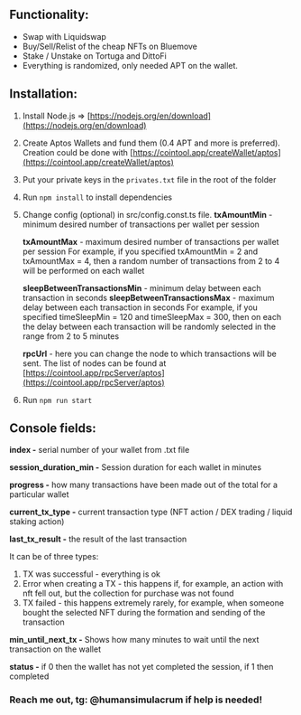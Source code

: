 ## Functionality:

- Swap with Liquidswap
- Buy/Sell/Relist of the cheap NFTs on Bluemove
- Stake / Unstake on Tortuga and DittoFi
- Everything is randomized, only needed APT on the wallet.

## Installation:

1. Install Node.js => [https://nodejs.org/en/download](https://nodejs.org/en/download)
2. Create Aptos Wallets and fund them (0.4 APT and more is preferred). Creation could be done with [https://cointool.app/createWallet/aptos](https://cointool.app/createWallet/aptos)
3. Put your private keys in the `privates.txt` file in the root of the folder
4. Run `npm install` to install dependencies
5. Change config (optional) in src/config.const.ts file.
   **txAmountMin** - minimum desired number of transactions per wallet per session

    **txAmountMax** - maximum desired number of transactions per wallet per session
    For example, if you specified txAmountMin = 2 and txAmountMax = 4, then a random number of transactions from 2 to 4 will be performed on each wallet

    **sleepBetweenTransactionsMin** - minimum delay between each transaction in seconds
    **sleepBetweenTransactionsMax** - maximum delay between each transaction in seconds
    For example, if you specified timeSleepMin = 120 and timeSleepMax = 300, then on each the delay between each transaction will be randomly selected in the range from 2 to 5 minutes

    **rpcUrl** - here you can change the node to which transactions will be sent. The list of nodes can be found at [https://cointool.app/rpcServer/aptos](https://cointool.app/rpcServer/aptos)

5. Run `npm run start`


## Console fields:

**index -** serial number of your wallet from .txt file

**session_duration_min -** Session duration for each wallet in minutes

**progress -** how many transactions have been made out of the total for a particular wallet

**current_tx_type -** current transaction type (NFT action / DEX trading / liquid staking action)

**last_tx_result -** the result of the last transaction

It can be of three types:

1. TX was successful - everything is ok
2. Error when creating a TX - this happens if, for example, an action with nft fell out, but the collection for purchase was not found
3. TX failed - this happens extremely rarely, for example, when someone bought the selected NFT during the formation and sending of the transaction

**min_until_next_tx -** Shows how many minutes to wait until the next transaction on the wallet

**status -** if 0 then the wallet has not yet completed the session, if 1 then completed


### Reach me out, tg: @humansimulacrum if help is needed!